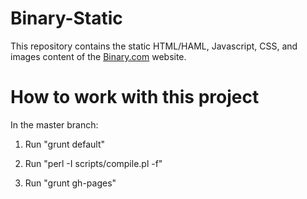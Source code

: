 Binary-Static
=============

This repository contains the static HTML/HAML, Javascript, CSS, and images content of the [Binary.com](http://www.binary.com) website.

How to work with this project
=============================

In the master branch:

1. Run "grunt default"

2. Run "perl -I  scripts/compile.pl -f"

3. Run "grunt gh-pages"

